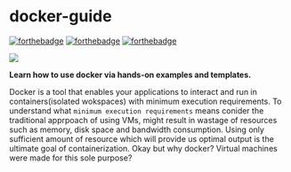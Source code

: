 # docker-guide

[![forthebadge](https://forthebadge.com/images/badges/reading-6th-grade-level.svg)](https://forthebadge.com)
[![forthebadge](https://forthebadge.com/images/badges/check-it-out.svg)](https://forthebadge.com)
[![forthebadge](https://forthebadge.com/images/badges/open-source.svg)](https://forthebadge.com)

![](https://img.shields.io/static/v1?label=Helps+you+with&message=Docker&color=green?style=for-the-badge&logo=docker)

__Learn how to use docker via hands-on examples and templates.__

Docker is a tool that enables your applications to interact and run in containers(isolated wokspaces) with minimum execution requirements.
To understand what `minimum execution requirements` means conider the traditional apprpoach of using VMs, might result in wastage of resources such as memory, disk space and bandwidth consumption. 
Using only sufficient amount of resource which will provide us optimal output is the ultimate goal of containerization. 
Okay but why docker? Virtual machines were made for this sole purpose?

